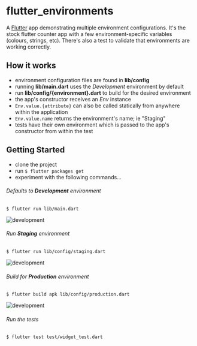 # flutter_environments

A [Flutter](https://flutter.io/) app demonstrating multiple environment configurations. It's the stock flutter counter app with a few environment-specific variables (colours, strings, etc). There's also a test to validate that environments are working correctly.


## How it works

- environment configuration files are found in **lib/config**
- running **lib/main.dart** uses the *Development* environment by default
- run **lib/config/{environment}.dart** to build for the desired environment
- the app's constructor receives an *Env* instance
- `Env.value.{attribute}` can also be called statically from anywhere within the application 
- `Env.value.name` returns the environment's name; ie "Staging" 
- tests have their own environment which is passed to the app's constructor from within the test



## Getting Started

- clone the project
- run `$ flutter packages get` 
- experiment with the following commands...

###### Defaults to **Development** environment 
 
`$ flutter run lib/main.dart`

![development](https://raw.githubusercontent.com/ROTGP/flutter_environments/master/screenshots/development.png)


###### Run **Staging** environment
`$ flutter run lib/config/staging.dart`

![development](https://raw.githubusercontent.com/ROTGP/flutter_environments/master/screenshots/staging.png)

###### Build for **Production** environment
`$ flutter build apk lib/config/production.dart`

![development](https://raw.githubusercontent.com/ROTGP/flutter_environments/master/screenshots/production.png)


###### Run the tests
`$ flutter test test/widget_test.dart`



